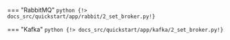 === "RabbitMQ"
    ```python
    {!> docs_src/quickstart/app/rabbit/2_set_broker.py!}
    ```

=== "Kafka"
    ```python
    {!> docs_src/quickstart/app/kafka/2_set_broker.py!}
    ```
